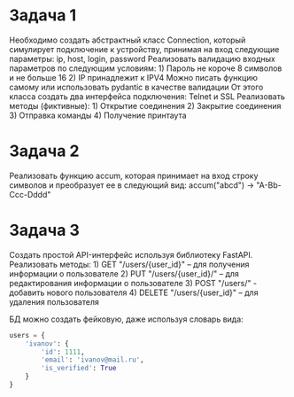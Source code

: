 # Задача 1

Необходимо создать абстрактный класс Connection, который симулирует подключение к устройству, принимая на вход следующие параметры: ip, host, login, password
Реализовать валидацию входных параметров по следующим условиям:
    1) Пароль не короче 8 символов и не больше 16
    2) IP принадлежит к IPV4
Можно писать функцию самому или использовать pydantic в качестве валидации
От этого класса создать два интерфейса подключения: Telnet и SSL
Реализовать методы (фиктивные):
    1) Открытие соединения
    2) Закрытие соединения
    3) Отправка команды
    4) Получение принтаута

# Задача 2

Реализовать функцию accum, которая принимает на вход строку символов и преобразует ее в следующий вид:
accum("abcd") -> "A-Bb-Ccc-Dddd"

# Задача 3

Создать простой API-интерфейс используя библиотеку FastAPI. 
Реализовать методы:
    1) GET "/users/{user_id}" – для получения информации о пользователе
    2) PUT "/users/{user_id}/" – для редактирования информации о пользователе
    3) POST "/users/" - добавить нового пользователя
    4) DELETE "/users/{user_id}" – для удаления пользователя

БД можно создать фейковую, даже используя словарь вида:

```python
users = {
    'ivanov': {
        'id': 1111,
        'email': 'ivanov@mail.ru',
        'is_verified': True
    }
}
```